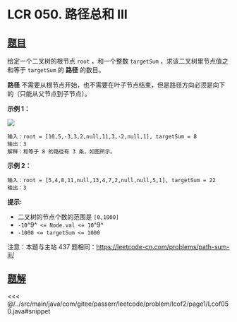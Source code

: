 # LCR 050. 路径总和 III

## [题目](https://leetcode.cn/problems/6eUYwP/)
给定一个二叉树的根节点 `root` ，和一个整数 `targetSum` ，求该二叉树里节点值之和等于 `targetSum` 的 **路径** 的数目。

**路径** 不需要从根节点开始，也不需要在叶子节点结束，但是路径方向必须是向下的（只能从父节点到子节点）。

**示例 1：**

![](https://assets.leetcode.com/uploads/2021/04/09/pathsum3-1-tree.jpg)

```
输入：root = [10,5,-3,3,2,null,11,3,-2,null,1], targetSum = 8
输出：3
解释：和等于 8 的路径有 3 条，如图所示。
```

**示例 2：**

```
输入：root = [5,4,8,11,null,13,4,7,2,null,null,5,1], targetSum = 22
输出：3
```

**提示:**

* 二叉树的节点个数的范围是 `[0,1000]`
* `-10`^9^` <= Node.val <= 10`^9^
* `-1000 <= targetSum <= 1000`

注意：本题与主站 437 题相同：<https://leetcode-cn.com/problems/path-sum-iii/>


## [题解](https://github.com/PasseRR/JavaLeetCode/blob/master/src/main/java/com/gitee/passerr/leetcode/problem/lcof2/page1/Lcof050.java)

<<< @/../src/main/java/com/gitee/passerr/leetcode/problem/lcof2/page1/Lcof050.java#snippet
